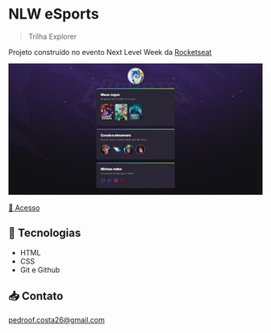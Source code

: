 # NLW eSports  

> Trilha Explorer

Projeto construído no evento Next Level Week da [Rocketseat](https://www.rocketseat.com.br)

![preview](./.github/Preview.png)

 [🔗 Acesso](https://pedrofcostaa.github.io/NLW-esports-explorer/)

## 🔧 Tecnologias

- HTML
- CSS
- Git e Github

## 📥 Contato

pedroof.costa26@gmail.com
